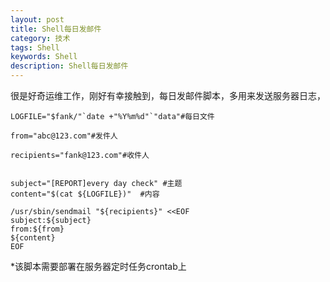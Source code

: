 ```yaml
---
layout: post
title: Shell每日发邮件
category: 技术
tags: Shell
keywords: Shell
description: Shell每日发邮件
---
```


很是好奇运维工作，刚好有幸接触到，每日发邮件脚本，多用来发送服务器日志，

```
LOGFILE="$fank/"`date +"%Y%m%d"`"data"#每日文件

from="abc@123.com"#发件人

recipients="fank@123.com"#收件人


subject="[REPORT]every day check" #主题
content="$(cat ${LOGFILE})"  #内容

/usr/sbin/sendmail "${recipients}" <<EOF
subject:${subject}
from:${from}
${content}
EOF
```
 

*该脚本需要部署在服务器定时任务crontab上
